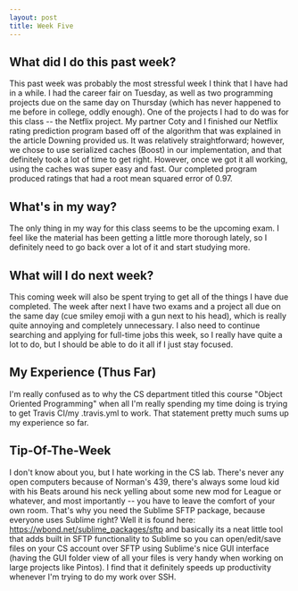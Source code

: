 ```yaml
---
layout: post
title: Week Five
---
```


## What did I do this past week? ##
This past week was probably the most stressful week I think that I have had in a while. I had the career fair on Tuesday, as well as two programming projects due on the same day on Thursday (which has never happened to me before in college, oddly enough). One of the projects I had to do was for this class -- the Netflix project. My partner Coty and I finished our Netflix rating prediction program based off of the algorithm that was explained in the article Downing provided us. It was relatively straightforward; however, we chose to use serialized caches (Boost) in our implementation, and that definitely took a lot of time to get right. However, once we got it all working, using the caches was super easy and fast. Our completed program produced ratings that had a root mean squared error of 0.97. 

## What's in my way? ##
The only thing in my way for this class seems to be the upcoming exam. I feel like the material has been getting a little more thorough lately, so  I definitely need to go back over a lot of it and start studying more.

## What will I do next week? ##
This coming week will also be spent trying to get all of the things I have due completed. The week after next I have two exams and a project all due on the same day (cue smiley emoji with a gun next to his head), which is really quite annoying and completely unnecessary. I also need to continue searching and applying for full-time jobs this week, so I really have quite a lot to do, but I should be able to do it all if I just stay focused. 

## My Experience (Thus Far) ##
I'm really confused as to why the CS department titled this course "Object Oriented Programming" when all I'm really spending my time doing is trying to get Travis CI/my .travis.yml to work. That statement pretty much sums up my experience so far.

## Tip-Of-The-Week ##
I don't know about you, but I hate working in the CS lab. There's never any open computers because of Norman's 439, there's always some loud kid with his Beats around his neck yelling about some new mod for League or whatever, and most importantly -- you have to leave the comfort of your own room. That's why you need the Sublime SFTP package, because everyone uses Sublime right? Well it is found here: https://wbond.net/sublime_packages/sftp and basically its a neat little tool that adds built in SFTP functionality to Sublime so you can open/edit/save files on your CS account over SFTP using Sublime's nice GUI interface (having the GUI folder view of all your files is very handy when working on large projects like Pintos). I find that it definitely speeds up productivity whenever I'm trying to do my work over SSH.
